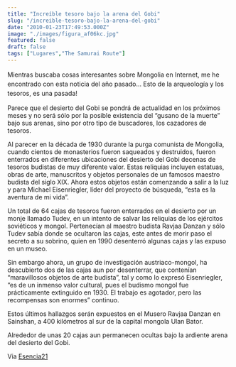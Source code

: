 ```yaml
---
title: "Increíble tesoro bajo la arena del Gobi"
slug: "/increible-tesoro-bajo-la-arena-del-gobi"
date: "2010-01-23T17:49:53.000Z"
image: "./images/figura_af06kc.jpg"
featured: false
draft: false
tags: ["Lugares","The Samurai Route"]
---
```



<span style="line-height: 1.5;">Mientras buscaba cosas interesantes sobre Mongolia en Internet, me he encontrado con esta noticia del año pasado… Esto de la arqueología y los tesoros, es una pasada!</span>

Parece que el desierto del Gobi se pondrá de actualidad en los próximos meses y no será sólo por la posible existencia del “gusano de la muerte” bajo sus arenas, sino por otro tipo de buscadores, los cazadores de tesoros.

Al parecer en la década de 1930 durante la purga comunista de Mongolia, cuando cientos de monasterios fueron saqueados y destruidos, fueron enterrados en diferentes ubicaciones del desierto del Gobi decenas de tesoros budistas de muy diferente valor. Estas reliquias incluyen estatuas, obras de arte, manuscritos y objetos personales de un famosos maestro budista del siglo XIX. Ahora estos objetos están comenzando a salir a la luz y para Michael Eisenriegler, líder del proyecto de búsqueda, “esta es la aventura de mi vida”.

Un total de 64 cajas de tesoros fueron enterrados en el desierto por un monje llamado Tudev, en un intento de salvar las reliquias de los ejércitos soviéticos y mongol. Pertenecían al maestro budista Ravjaa Danzan y sólo Tudev sabía donde se ocultaron las cajas, este antes de morir paso el secreto a su sobrino, quien en 1990 desenterró algunas cajas y las expuso en un museo.

Sin embargo ahora, un grupo de investigación austriaco-mongol, ha descubierto dos de las cajas aun por desenterrar, que contenían “maravillosos objetos de arte budista”, tal y como lo expresó Eisenriegler, “es de un inmenso valor cultural, pues el budismo mongol fue prácticamente extinguido en 1930. El trabajo es agotador, pero las recompensas son enormes” continuo.

Estos últimos hallazgos serán expuestos en el Musero Ravjaa Danzan en Sainshan, a 400 kilómetros al sur de la capital mongola Ulan Bator.

Alrededor de unas 20 cajas aun permanecen ocultas bajo la ardiente arena del desierto del Gobi.

Via [Esencia21](http://esencia21.wordpress.com/2009/08/10/un-increible-tesoro-bajo-la-arena-del-desierto-del-gobi/)



